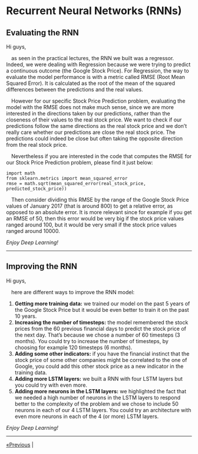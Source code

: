 # Recurrent Neural Networks (RNNs)

## Evaluating the RNN

Hi guys,

&emsp;as seen in the practical lectures, the RNN we built was a regressor. Indeed, we were dealing with Regression because we were trying to predict a continuous outcome (the Google Stock Price). For Regression, the way to evaluate the model performance is with a metric called RMSE (Root Mean Squared Error). It is calculated as the root of the mean of the squared differences between the predictions and the real values.

&emsp;However for our specific Stock Price Prediction problem, evaluating the model with the RMSE does not make much sense, since we are more interested in the directions taken by our predictions, rather than the closeness of their values to the real stock price. We want to check if our predictions follow the same directions as the real stock price and we don’t really care whether our predictions are close the real stock price. The predictions could indeed be close but often taking the opposite direction from the real stock price.

&emsp;Nevertheless if you are interested in the code that computes the RMSE for our Stock Price Prediction problem, please find it just below:

    import math
    from sklearn.metrics import mean_squared_error
    rmse = math.sqrt(mean_squared_error(real_stock_price, predicted_stock_price))

&emsp;Then consider dividing this RMSE by the range of the Google Stock Price values of January 2017 (that is around 800) to get a relative error, as opposed to an absolute error. It is more relevant since for example if you get an RMSE of 50, then this error would be very big if the stock price values ranged around 100, but it would be very small if the stock price values ranged around 10000.

*Enjoy Deep Learning!*
<hr>

## Improving the RNN

Hi guys,

&emsp;here are different ways to improve the RNN model:

1. **Getting more training data:** we trained our model on the past 5 years of the Google Stock Price but it would be even better to train it on the past 10 years.
2. **Increasing the number of timesteps:** the model remembered the stock prices from the 60 previous financial days to predict the stock price of the next day. That’s because we chose a number of 60 timesteps (3 months). You could try to increase the number of timesteps, by choosing for example 120 timesteps (6 months).
3. **Adding some other indicators:** if you have the financial instinct that the stock price of some other companies might be correlated to the one of Google, you could add this other stock price as a new indicator in the training data.
4. **Adding more LSTM layers:** we built a RNN with four LSTM layers but you could try with even more.
5. **Adding more neurons in the LSTM layers:** we highlighted the fact that we needed a high number of neurons in the LSTM layers to respond better to the complexity of the problem and we chose to include 50 neurons in each of our 4 LSTM layers. You could try an architecture with even more neurons in each of the 4 (or more) LSTM layers.

*Enjoy Deep Learning!*
<hr>

<a href="../../">«Previous</a> | 
